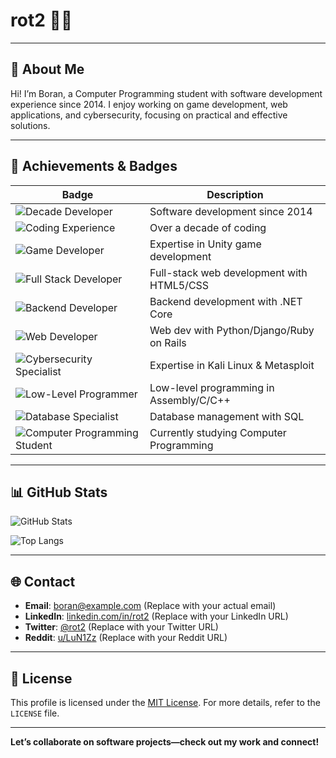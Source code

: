 # rot2 👨‍💻

---

## 🌟 About Me
Hi! I’m Boran, a Computer Programming student with software development experience since 2014. I enjoy working on game development, web applications, and cybersecurity, focusing on practical and effective solutions.

---

## 🎯 Achievements & Badges
| Badge                                      | Description                          |
|--------------------------------------------|--------------------------------------|
| ![Decade Developer](https://img.shields.io/badge/Decade%20Developer-Since%202014-blue?style=flat-square&logo=github) | Software development since 2014      |
| ![Coding Experience](https://img.shields.io/badge/Coding%20Experience-10%2B%20Years-brightgreen?style=flat-square&logo=git) | Over a decade of coding              |
| ![Game Developer](https://img.shields.io/badge/Game%20Developer-Unity-yellow?style=flat-square&logo=unity) | Expertise in Unity game development  |
| ![Full Stack Developer](https://img.shields.io/badge/Full%20Stack%20Developer-HTML5%2FCSS-purple?style=flat-square&logo=html5) | Full-stack web development with HTML5/CSS |
| ![Backend Developer](https://img.shields.io/badge/Backend%20Developer-.NET%20Core-orange?style=flat-square&logo=dotnet) | Backend development with .NET Core    |
| ![Web Developer](https://img.shields.io/badge/Web%20Developer-Python%2FDjango%2FRuby%20on%20Rails-lightblue?style=flat-square&logo=python) | Web dev with Python/Django/Ruby on Rails |
| ![Cybersecurity Specialist](https://img.shields.io/badge/Cybersecurity%20Specialist-Kali%20Linux%2FMetasploit-red?style=flat-square&logo=linux) | Expertise in Kali Linux & Metasploit  |
| ![Low-Level Programmer](https://img.shields.io/badge/Low-Level%20Programmer-Assembly%2FC%2FC%2B%2B-darkgray?style=flat-square&logo=c) | Low-level programming in Assembly/C/C++ |
| ![Database Specialist](https://img.shields.io/badge/Database%20Specialist-SQL-green?style=flat-square&logo=postgresql) | Database management with SQL          |
| ![Computer Programming Student](https://img.shields.io/badge/Student-Computer%20Programming-blue?style=flat-square&logo=education) | Currently studying Computer Programming |

---

## 📊 GitHub Stats
![GitHub Stats](https://github-readme-stats.vercel.app/api?username=rot2&show_icons=true&theme=dracula)

![Top Langs](https://github-readme-stats.vercel.app/api/top-langs/?username=rot2&layout=compact&theme=dracula)

---

## 🌐 Contact
- **Email**: [boran@example.com](mailto:boran@example.com) (Replace with your actual email)
- **LinkedIn**: [linkedin.com/in/rot2](https://linkedin.com/in/rot2) (Replace with your LinkedIn URL)
- **Twitter**: [@rot2](https://twitter.com/rot2) (Replace with your Twitter URL)
- **Reddit**: [u/LuN1Zz](https://reddit.com/u/LuN1Zz) (Replace with your Reddit URL)

---

## 📜 License
This profile is licensed under the [MIT License](LICENSE). For more details, refer to the `LICENSE` file.

---

**Let’s collaborate on software projects—check out my work and connect!**
